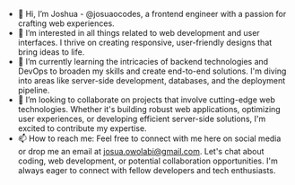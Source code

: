 - 👋 Hi, I’m Joshua - @josuaocodes, a frontend engineer with a passion for crafting web experiences.
- 👀 I’m interested in all things related to web development and user interfaces. I thrive on creating responsive, user-friendly designs that bring ideas to life.
- 🌱 I’m currently learning the intricacies of backend technologies and DevOps to broaden my skills and create end-to-end solutions. I'm diving into areas like server-side development, databases, and the deployment pipeline.
- 💞️ I’m looking to collaborate on projects that involve cutting-edge web technologies. Whether it's building robust web applications, optimizing user experiences, or developing efficient server-side solutions, I'm excited to contribute my expertise.
- 📫 How to reach me: Feel free to connect with me here on social media or drop me an email at josua.owolabi@gmail.com. Let's chat about coding, web development, or potential collaboration opportunities. I'm always eager to connect with fellow developers and tech enthusiasts.

<!---
josuaocodes/josuaocodes is a ✨ special ✨ repository because its `README.md` (this file) appears on your GitHub profile.
You can click the Preview link to take a look at your changes.
--->
